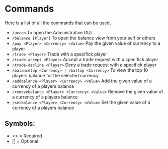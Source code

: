 # Commands
Here is a list of all the commands that can be used.
<br>

* `/uecon`
  To open the Administrative GUI
* `/balance [Player]`
  To open the balance view from your self or others
* `/pay <Player> <Currency> <Value>`
  Pay the given value of currency to a player
* `/trade <Player>`
  Trade with a specifick player
* `/trade-accept <Player>`
  Accept a trade request with a specifick player
* `/trade-decline <Player>`
  Deny a trade request with a specifick player
* `/balancetop <Currency> | /baltop <Currency>`
  To view the top 10 players balance for the selected currency
* `/addbalance <Player> <Currency> <Value>`
  Add the given value of a currency of a players balance
* `/removebalance <Player> <Currency> <Value>`
  Remove the given value of a currency of a players balance
* `/setbalance <Player> <Currency> <Value>`
  Set the given value of a currency of a players balance
  <br>

## Symbols:
- <> = Required
- [] = Optional
